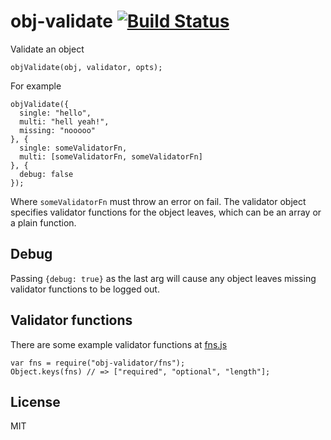 # obj-validate [![Build Status](https://travis-ci.org/orangemug/obj-validate.svg?branch=master)](https://travis-ci.org/orangemug/obj-validate)
Validate an object

    objValidate(obj, validator, opts);

For example

    objValidate({
      single: "hello",
      multi: "hell yeah!",
      missing: "nooooo"
    }, {
      single: someValidatorFn,
      multi: [someValidatorFn, someValidatorFn]
    }, {
      debug: false
    });

Where `someValidatorFn` must throw an error on fail. The validator object specifies validator functions for the object leaves, which can be an array or a plain function.


## Debug
Passing `{debug: true}` as the last arg will cause any object leaves missing validator functions to be logged out.


## Validator functions
There are some example validator functions at [fns.js](/fns.js)

    var fns = require("obj-validator/fns");
    Object.keys(fns) // => ["required", "optional", "length"];


## License
MIT
